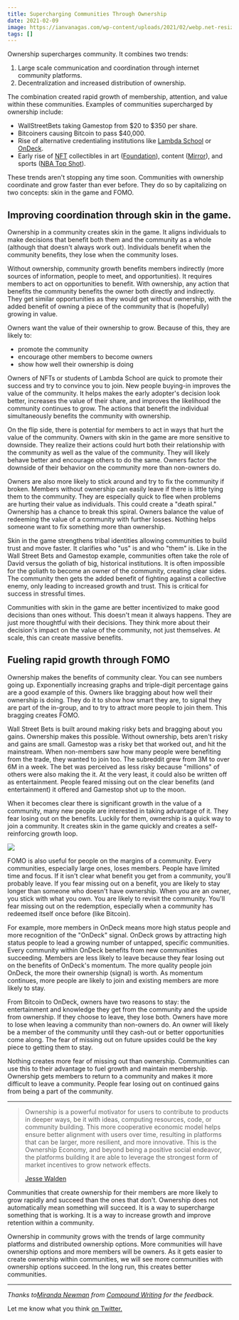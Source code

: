 ```yaml
---
title: Supercharging Communities Through Ownership
date: 2021-02-09
image: https://ianvanagas.com/wp-content/uploads/2021/02/webp.net-resizeimage-1.jpg
tags: []
---
```

Ownership supercharges community. It combines two trends:

  1. Large scale communication and coordination through internet community platforms.
  2. Decentralization and increased distribution of ownership.



The combination created rapid growth of membership, attention, and value within these communities. Examples of communities supercharged by ownership include:

  * WallStreetBets taking Gamestop from $20 to $350 per share.
  * Bitcoiners causing Bitcoin to pass $40,000.
  * Rise of alternative credentialing institutions like [Lambda School](https://lambdaschool.com/) or [OnDeck](https://www.beondeck.com/).
  * Early rise of [NFT](https://dev.mirror.xyz/llJ_AboiDJwB_ZAFz-CXU7fL2p8v5Wz6MjfluLafewQ) collectibles in art ([Foundation](https://foundation.app/)), content ([Mirror](https://mirror.xyz/)), and sports ([NBA Top Shot](https://www.nbatopshot.com/)).



These trends aren't stopping any time soon. Communities with ownership coordinate and grow faster than ever before. They do so by capitalizing on two concepts: skin in the game and FOMO.

## Improving coordination through skin in the game.

Ownership in a community creates skin in the game. It aligns individuals to make decisions that benefit both them and the community as a whole (although that doesn't always work out). Individuals benefit when the community benefits, they lose when the community loses.

Without ownership, community growth benefits members indirectly (more sources of information, people to meet, and opportunities). It requires members to act on opportunities to benefit. With ownership, any action that benefits the community benefits the owner both directly and indirectly. They get similar opportunities as they would get without ownership, with the added benefit of owning a piece of the community that is (hopefully) growing in value.

Owners want the value of their ownership to grow. Because of this, they are likely to:

  * promote the community
  * encourage other members to become owners
  * show how well their ownership is doing



Owners of NFTs or students of Lambda School are quick to promote their success and try to convince you to join. New people buying-in improves the value of the community. It helps makes the early adopter's decision look better, increases the value of their share, and improves the likelihood the community continues to grow. The actions that benefit the individual simultaneously benefits the community with ownership.

On the flip side, there is potential for members to act in ways that hurt the value of the community. Owners with skin in the game are more sensitive to downside. They realize their actions could hurt both their relationship with the community as well as the value of the community. They will likely behave better and encourage others to do the same. Owners factor the downside of their behavior on the community more than non-owners do.

Owners are also more likely to stick around and try to fix the community if broken. Members without ownership can easily leave if there is little tying them to the community. They are especially quick to flee when problems are hurting their value as individuals. This could create a "death spiral." Ownership has a chance to break this spiral. Owners balance the value of redeeming the value of a community with further losses. Nothing helps someone want to fix something more than ownership.

Skin in the game strengthens tribal identities allowing communities to build trust and move faster. It clarifies who "us" is and who "them" is. Like in the Wall Street Bets and Gamestop example, communities often take the role of David versus the goliath of big, historical institutions. It is often impossible for the goliath to become an owner of the community, creating clear sides. The community then gets the added benefit of fighting against a collective enemy, only leading to increased growth and trust. This is critical for success in stressful times.

Communities with skin in the game are better incentivized to make good decisions than ones without. This doesn't mean it always happens. They are just more thoughtful with their decisions. They think more about their decision's impact on the value of the community, not just themselves. At scale, this can create massive benefits.

## Fueling rapid growth through FOMO

Ownership makes the benefits of community clear. You can see numbers going up. Exponentially increasing graphs and triple-digit percentage gains are a good example of this. Owners like bragging about how well their ownership is doing. They do it to show how smart they are, to signal they are part of the in-group, and to try to attract more people to join them. This bragging creates FOMO.

Wall Street Bets is built around making risky bets and bragging about you gains. Ownership makes this possible. Without ownership, bets aren't risky and gains are small. Gamestop was a risky bet that worked out, and hit the mainstream. When non-members saw how many people were benefiting from the trade, they wanted to join too. The subreddit grew from 3M to over 6M in a week. The bet was perceived as less risky because "millions" of others were also making the it. At the very least, it could also be written off as entertainment. People feared missing out on the clear benefits (and entertainment) it offered and Gamestop shot up to the moon.

When it becomes clear there is significant growth in the value of a community, many new people are interested in taking advantage of it. They fear losing out on the benefits. Luckily for them, ownership is a quick way to join a community. It creates skin in the game quickly and creates a self-reinforcing growth loop.

![](https://ianvanagas.com/wp-content/uploads/2021/02/untitled.png?w=1024)

FOMO is also useful for people on the margins of a community. Every communities, especially large ones, loses members. People have limited time and focus. If it isn't clear what benefit you get from a community, you'll probably leave. If you fear missing out on a benefit, you are likely to stay longer than someone who doesn't have ownership. When you are an owner, you stick with what you own. You are likely to revisit the community. You'll fear missing out on the redemption, especially when a community has redeemed itself once before (like Bitcoin).

For example, more members in OnDeck means more high status people and more recognition of the "OnDeck" signal. OnDeck grows by attracting high status people to lead a growing number of untapped, specific communities. Every community within OnDeck benefits from new communities succeeding. Members are less likely to leave because they fear losing out on the benefits of OnDeck's momentum. The more quality people join OnDeck, the more their ownership (signal) is worth. As momentum continues, more people are likely to join and existing members are more likely to stay.

From Bitcoin to OnDeck, owners have two reasons to stay: the entertainment and knowledge they get from the community and the upside from ownership. If they choose to leave, they lose both. Owners have more to lose when leaving a community than non-owners do. An owner will likely be a member of the community until they cash-out or better opportunities come along. The fear of missing out on future upsides could be the key piece to getting them to stay.

Nothing creates more fear of missing out than ownership. Communities can use this to their advantage to fuel growth and maintain membership. Ownership gets members to return to a community and makes it more difficult to leave a community. People fear losing out on continued gains from being a part of the community.

* * *

> Ownership is a powerful motivator for users to contribute to products in deeper ways, be it with ideas, computing resources, code, or community building. This more cooperative economic model helps ensure better alignment with users over time, resulting in platforms that can be larger, more resilient, and more innovative. This is the Ownership Economy, and beyond being a positive social endeavor, the platforms building it are able to leverage the strongest form of market incentives to grow network effects.
> 
> [Jesse Walden](https://variant.fund/the-ownership-economy-crypto-and-consumer-software/)

Communities that create ownership for their members are more likely to grow rapidly and succeed than the ones that don't. Ownership does not automatically mean something will succeed. It is a way to supercharge something that is working. It is a way to increase growth and improve retention within a community.

Ownership in community grows with the trends of large community platforms and distributed ownership options. More communities will have ownership options and more members will be owners. As it gets easier to create ownership within communities, we will see more communities with ownership options succeed. In the long run, this creates better communities.

* * *

_Thanks to[Miranda Newman](https://www.mirandanewman.com/) from [Compound Writing](https://www.compoundwriting.com/) for the feedback._

Let me know what you think [on Twitter.](http://twitter.com/ianvanagas)
